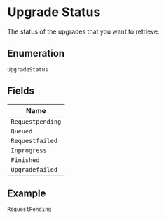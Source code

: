 
# Upgrade Status

The status of the upgrades that you want to retrieve.

## Enumeration

`UpgradeStatus`

## Fields

| Name |
|  --- |
| `Requestpending` |
| `Queued` |
| `Requestfailed` |
| `Inprogress` |
| `Finished` |
| `Upgradefailed` |

## Example

```
RequestPending
```

